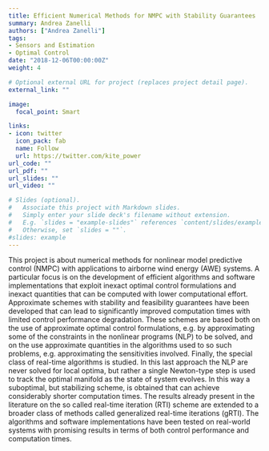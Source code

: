 ```yaml
---
title: Efficient Numerical Methods for NMPC with Stability Guarantees
summary: Andrea Zanelli
authors: ["Andrea Zanelli"]
tags:
- Sensors and Estimation
- Optimal Control
date: "2018-12-06T00:00:00Z"
weight: 4

# Optional external URL for project (replaces project detail page).
external_link: ""

image:
  focal_point: Smart

links:
- icon: twitter
  icon_pack: fab
  name: Follow
  url: https://twitter.com/kite_power
url_code: ""
url_pdf: ""
url_slides: ""
url_video: ""

# Slides (optional).
#   Associate this project with Markdown slides.
#   Simply enter your slide deck's filename without extension.
#   E.g. `slides = "example-slides"` references `content/slides/example-slides.md`.
#   Otherwise, set `slides = ""`.
#slides: example
---
```


This project is about numerical methods for nonlinear model predictive control (NMPC) with applications to airborne wind energy (AWE) systems. A particular focus is on the development of efficient algorithms and software implementations that exploit inexact optimal control formulations and inexact quantities that can be computed with lower computational effort. Approximate schemes with stability and feasibility guarantees have been developed that can lead to significantly improved computation times with limited control performance degradation. These schemes are based both on the use of approximate optimal control formulations, e.g. by approximating some of the constraints in the nonlinear programs (NLP) to be solved, and on the use approximate quantities in the algorithms used to so such problems, e.g. approximating the sensitivities involved. Finally, the special class of real-time algorithms is studied. In this last
approach the NLP are never solved for local optima, but rather a single Newton-type step is used to track the optimal manifold as the state of system evolves. In this way a suboptimal, but stabilizing scheme, is obtained that can achieve considerably shorter computation times. The results already present in the literature on the so called real-time iteration (RTI) scheme are extended to a broader
class of methods called generalized real-time iterations (gRTI). The algorithms and software implementations have been tested on real-world systems with promising results in terms of both control performance and computation times.
